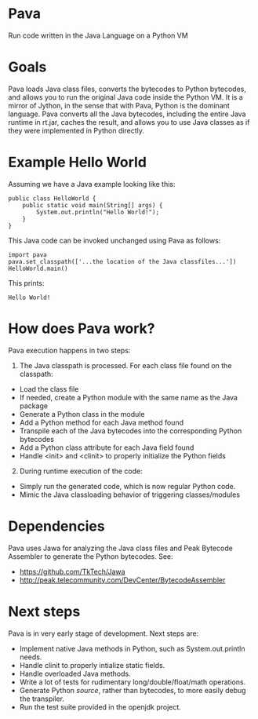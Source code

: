 # Pava
Run code written in the Java Language on a Python VM

# Goals
Pava loads Java class files, converts the bytecodes to Python bytecodes, and allows you to run the original Java code inside the Python VM. It is a mirror of Jython, in the sense that with Pava, Python is the dominant language. Pava converts all the Java bytecodes, including the entire Java runtime in rt.jar, caches the result, and allows you to use Java classes as if they were implemented in Python directly.

# Example Hello World
Assuming we have a Java example looking like this:

    public class HelloWorld {
        public static void main(String[] args) {
            System.out.println("Hello World!");
        }
    }
    
This Java code can be invoked unchanged using Pava as follows:

    import pava
    pava.set_classpath(['...the location of the Java classfiles...'])
    HelloWorld.main()
    
This prints:

    Hello World!
    
# How does Pava work?

Pava execution happens in two steps:
1. The Java classpath is processed. For each class file found on the classpath:
  * Load the class file
  * If needed, create a Python module with the same name as the Java package
  * Generate a Python class in the module
  * Add a Python method for each Java method found
  * Transpile each of the Java bytecodes into the corresponding Python bytecodes
  * Add a Python class attribute for each Java field found
  * Handle &lt;init&gt; and &lt;clinit&gt; to properly initialize the Python fields
2. During runtime execution of the code:
  * Simply run the generated code, which is now regular Python code.
  * Mimic the Java classloading behavior of triggering classes/modules
  
# Dependencies

Pava uses Jawa for analyzing the Java class files and Peak Bytecode Assembler to generate the Python bytecodes.
See:
* https://github.com/TkTech/Jawa
* http://peak.telecommunity.com/DevCenter/BytecodeAssembler

# Next steps
Pava is in very early stage of development. Next steps are:

- Implement native Java methods in Python, such as System.out.println needs.
- Handle clinit to properly intialize static fields.
- Handle overloaded Java methods.
- Write a lot of tests for rudimentary long/double/float/math operations.
- Generate Python *source*, rather than bytecodes, to more easily debug the transpiler.
- Run the test suite provided in the openjdk project.

